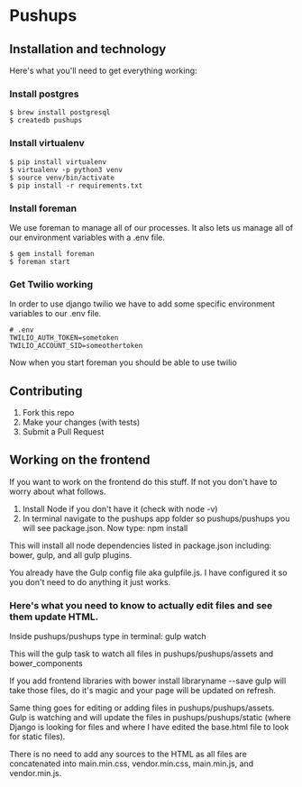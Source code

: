 # Pushups

## Installation and technology

Here's what you'll need to get everything working:

### Install postgres

    $ brew install postgresql
    $ createdb pushups

### Install virtualenv

    $ pip install virtualenv
    $ virtualenv -p python3 venv
    $ source venv/bin/activate
    $ pip install -r requirements.txt

### Install foreman

We use foreman to manage all of our processes.  It also lets us manage all of
our environment variables with a .env file.

    $ gem install foreman
    $ foreman start

### Get Twilio working

In order to use django twilio we have to add some specific environment variables
to our .env file.

    # .env
    TWILIO_AUTH_TOKEN=sometoken
    TWILIO_ACCOUNT_SID=someothertoken

Now when you start foreman you should be able to use twilio

## Contributing

1. Fork this repo
2. Make your changes (with tests)
3. Submit a Pull Request

## Working on the frontend

If you want to work on the frontend do this stuff. If not you don't have to worry about what follows.

1. Install Node if you don't have it (check with node -v)
2. In terminal navigate to the pushups app folder so pushups/pushups you will see package.json. Now type: npm install

This will install all node dependencies listed in package.json including: bower, gulp, and all gulp plugins.

You already have the Gulp config file aka gulpfile.js. I have configured it so you don't need to do anything it just works.


### Here's what you need to know to actually edit files and see them update HTML.

Inside pushups/pushups type in terminal: gulp watch

This will the gulp task to watch all files in pushups/pushups/assets and bower_components

If you add frontend libraries with bower install libraryname --save gulp will take those files, do it's magic and your page will be updated on refresh. 

Same thing goes for editing or adding files in pushups/pushups/assets. Gulp is watching and will update the files in pushups/pushups/static (where Django is looking for files and where I have edited the base.html file to look for static files). 

There is no need to add any sources to the HTML as all files are concatenated into main.min.css, vendor.min.css, main.min.js, and vendor.min.js.


